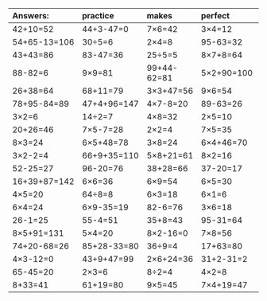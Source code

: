 | Answers: | practice | makes | perfect | ! |
| :--- | :--- | :--- | :--- | :--- |
| 42+10=52 | 44+3-47=0 | 7×6=42 | 3×4=12 | 37+26=63 | 
| 54+65-13=106 | 30÷5=6 | 2×4=8 | 95-63=32 | 5+20=25 | 
| 43+43=86 | 83-47=36 | 25÷5=5 | 8×7+8=64 | 9×2+88=106 | 
| 88-82=6 | 9×9=81 | 99+44-62=81 | 5×2+90=100 | 9×3=27 | 
| 26+38=64 | 68+11=79 | 3×3+47=56 | 9×6=54 | 47+26=73 | 
| 78+95-84=89 | 47+4+96=147 | 4×7-8=20 | 89-63=26 | 99-43=56 | 
| 3×2=6 | 14÷2=7 | 4×8=32 | 2×5=10 | 64+15=79 | 
| 20+26=46 | 7×5-7=28 | 2×2=4 | 7×5=35 | 4×7=28 | 
| 8×3=24 | 6×5+48=78 | 3×8=24 | 6×4+46=70 | 34+12=46 | 
| 3×2-2=4 | 66+9+35=110 | 5×8+21=61 | 8×2=16 | 11+13=24 | 
| 52-25=27 | 96-20=76 | 38+28=66 | 37-20=17 | 7×2+67=81 | 
| 16+39+87=142 | 6×6=36 | 6×9=54 | 6×5=30 | 4×9=36 | 
| 4×5=20 | 64÷8=8 | 6×3=18 | 6×1=6 | 3×7=21 | 
| 6×4=24 | 6×9-35=19 | 82-6=76 | 3×6=18 | 12÷3=4 | 
| 26-1=25 | 55-4=51 | 35+8=43 | 95-31=64 | 19+50=69 | 
| 8×5+91=131 | 5×4=20 | 8×2-16=0 | 7×8=56 | 24-20=4 | 
| 74+20-68=26 | 85+28-33=80 | 36÷9=4 | 17+63=80 | 9×4=36 | 
| 4×3-12=0 | 43+9+47=99 | 2×6+24=36 | 31+2-31=2 | 12+70=82 | 
| 65-45=20 | 2×3=6 | 8÷2=4 | 4×2=8 | 8×6-3=45 | 
| 8+33=41 | 61+19=80 | 9×5=45 | 7×4+19=47 | 40+40=80 | 
